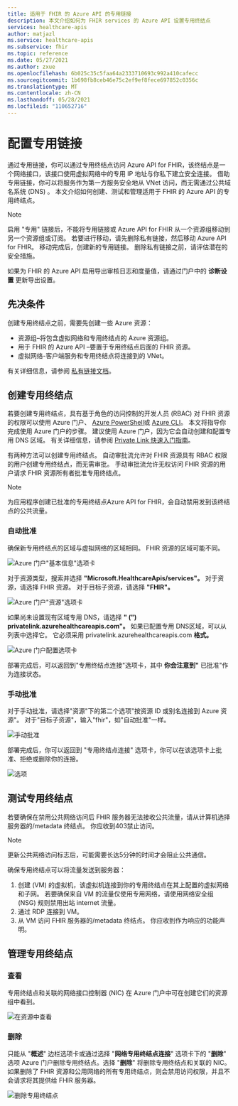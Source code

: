 ```yaml
---
title: 适用于 FHIR 的 Azure API 的专用链接
description: 本文介绍如何为 FHIR services 的 Azure API 设置专用终结点
services: healthcare-apis
author: matjazl
ms.service: healthcare-apis
ms.subservice: fhir
ms.topic: reference
ms.date: 05/27/2021
ms.author: zxue
ms.openlocfilehash: 6b025c35c5faa64a2333710693c992a410cafecc
ms.sourcegitcommit: 1b698fb8ceb46e75c2ef9ef8fece697852c0356c
ms.translationtype: MT
ms.contentlocale: zh-CN
ms.lasthandoff: 05/28/2021
ms.locfileid: "110652716"
---
```

# <a name="configure-private-link"></a>配置专用链接

通过专用链接，你可以通过专用终结点访问 Azure API for FHIR，该终结点是一个网络接口，该接口使用虚拟网络中的专用 IP 地址与你私下建立安全连接。 借助专用链接，你可以将服务作为第一方服务安全地从 VNet 访问，而无需通过公共域名系统 (DNS) 。 本文介绍如何创建、测试和管理适用于 FHIR 的 Azure API 的专用终结点。

>[!Note]
>启用 "专用" 链接后，不能将专用链接或 Azure API for FHIR 从一个资源组移动到另一个资源组或订阅。 若要进行移动，请先删除私有链接，然后移动 Azure API for FHIR。 移动完成后，创建新的专用链接。 删除私有链接之前，请评估潜在的安全措施。
>
>如果为 FHIR 的 Azure API 启用导出审核日志和度量值，请通过门户中的 **诊断设置** 更新导出设置。

## <a name="prerequisites"></a>先决条件

创建专用终结点之前，需要先创建一些 Azure 资源：

- 资源组–将包含虚拟网络和专用终结点的 Azure 资源组。
- 用于 FHIR 的 Azure API –要置于专用终结点后面的 FHIR 资源。
- 虚拟网络-客户端服务和专用终结点将连接到的 VNet。

有关详细信息，请参阅 [私有链接文档](../../private-link/index.yml)。

## <a name="create-private-endpoint"></a>创建专用终结点

若要创建专用终结点，具有基于角色的访问控制的开发人员 (RBAC) 对 FHIR 资源的权限可以使用 Azure 门户、 [Azure PowerShell](../../private-link/create-private-endpoint-powershell.md)或 [Azure CLI](../../private-link/create-private-endpoint-cli.md)。 本文将指导你完成使用 Azure 门户的步骤。 建议使用 Azure 门户，因为它会自动创建和配置专用 DNS 区域。 有关详细信息，请参阅 [Private Link 快速入门指南](../../private-link/create-private-endpoint-portal.md)。

有两种方法可以创建专用终结点。 自动审批流允许对 FHIR 资源具有 RBAC 权限的用户创建专用终结点，而无需审批。 手动审批流允许无权访问 FHIR 资源的用户请求 FHIR 资源所有者批准专用终结点。

> [!NOTE]
> 为应用程序创建已批准的专用终结点Azure API for FHIR，会自动禁用发到该终结点的公共流量。 

### <a name="auto-approval"></a>自动批准

确保新专用终结点的区域与虚拟网络的区域相同。 FHIR 资源的区域可能不同。

![Azure 门户"基本信息"选项卡](media/private-link/private-link-portal2.png)

对于资源类型，搜索并选择 **"Microsoft.HealthcareApis/services"。** 对于资源，请选择 FHIR 资源。 对于目标子资源，请选择 **"FHIR"。**

![Azure 门户"资源"选项卡](media/private-link/private-link-portal1.png)

如果尚未设置现有区域专用 DNS，请选择 **" (") privatelink.azurehealthcareapis.com"。** 如果已配置专用 DNS区域，可以从列表中选择它。 它必须采用 privatelink.azurehealthcareapis.com **格式。**

![Azure 门户配置选项卡](media/private-link/private-link-portal3.png)

部署完成后，可以返回到"专用终结点连接"选项卡，其中 **你会注意到"** 已批准"作为连接状态。

### <a name="manual-approval"></a>手动批准

对于手动批准，请选择"资源"下的第二个选项"按资源 ID 或别名连接到 Azure 资源"。 对于"目标子资源"，输入"fhir"，如"自动批准"一样。

![手动批准](media/private-link/private-link-manual.png)

部署完成后，你可以返回到 "专用终结点连接" 选项卡，你可以在该选项卡上批准、拒绝或删除你的连接。

![选项](media/private-link/private-link-options.png)

## <a name="test-private-endpoint"></a>测试专用终结点

若要确保在禁用公共网络访问后 FHIR 服务器无法接收公共流量，请从计算机选择服务器的/metadata 终结点。 你应收到403禁止访问。 


> [!NOTE]
> 更新公共网络访问标志后，可能需要长达5分钟的时间才会阻止公共通信。

确保专用终结点可以将流量发送到服务器：

1. 创建 (VM) 的虚拟机，该虚拟机连接到你的专用终结点在其上配置的虚拟网络和子网。 若要确保来自 VM 的流量仅使用专用网络，请使用网络安全组 (NSG) 规则禁用出站 internet 流量。
2. 通过 RDP 连接到 VM。
3. 从 VM 访问 FHIR 服务器的/metadata 终结点。 你应收到作为响应的功能声明。

## <a name="manage-private-endpoint"></a>管理专用终结点

### <a name="view"></a>查看

专用终结点和关联的网络接口控制器 (NIC) 在 Azure 门户中可在创建它们的资源组中看到。

![在资源中查看](media/private-link/private-link-view.png)

### <a name="delete"></a>删除

只能从 "**概述**" 边栏选项卡或通过选择 "**网络专用终结点连接**" 选项卡下的 "**删除**" 选项 Azure 门户删除专用终结点。选择 "**删除**" 将删除专用终结点和关联的 NIC。 如果删除了 FHIR 资源和公用网络的所有专用终结点，则会禁用访问权限，并且不会请求将其提供给 FHIR 服务器。

![删除专用终结点](media/private-link/private-link-delete.png)
